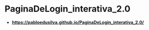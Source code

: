 # PaginaDeLogin_interativa_2.0

* **https://pabloedusilva.github.io/PaginaDeLogin_interativa_2.0/**
